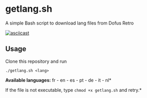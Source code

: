 # getlang.sh
A simple Bash script to download lang files from Dofus Retro

[![asciicast](https://asciinema.org/a/7QXA3RMNPO9w6EhywedxUbDR4.svg)](https://asciinema.org/a/7QXA3RMNPO9w6EhywedxUbDR4)

Usage
-----

Clone this repository and run

    ./getlang.sh <lang>
**Available languages:** fr - en - es - pt - de - it - nl*

If the file is not executable, type `chmod +x getlang.sh` and retry.*
